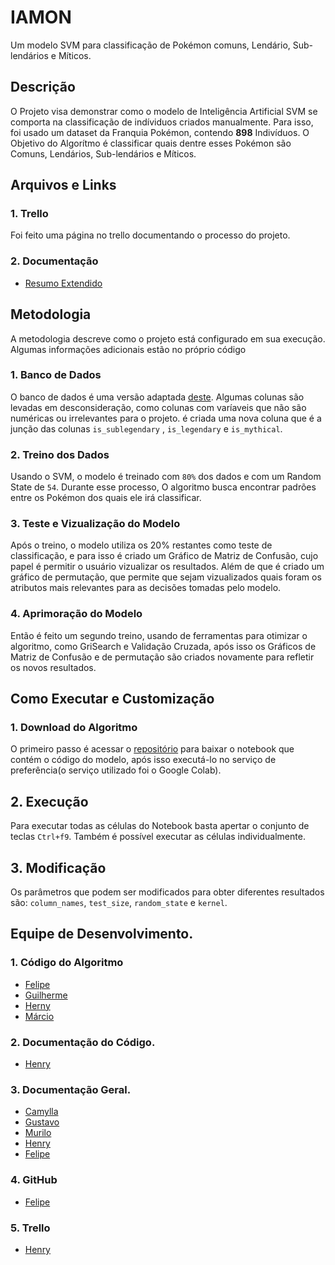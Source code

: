 # IAMON
Um modelo SVM para classificação de Pokémon comuns, Lendário, Sub-lendários e Míticos.

## Descrição 
O Projeto visa demonstrar como o modelo de Inteligência Artificial SVM se comporta na classificação de 
indíviduos criados manualmente. Para isso, foi usado um dataset da Franquia Pokémon, contendo **898** Indivíduos. O Objetivo do Algorítmo é classificar quais dentre esses Pokémon são Comuns, Lendários, Sub-lendários e Míticos.

## Arquivos e Links

### 1. Trello
Foi feito uma página no trello documentando o processo do projeto.

### 2. Documentação
- [Resumo Extendido]()


## Metodologia
A metodologia descreve como o projeto está configurado em sua execução. Algumas informações adicionais estão no próprio código

### 1. Banco de Dados
O banco de dados é uma versão adaptada [deste](https://www.kaggle.com/datasets/cristobalmitchell/pokedex).
Algumas colunas são levadas em desconsideração, como colunas com varíaveis que não são numéricas ou irrelevantes para o projeto.
é criada uma nova coluna que é a junção das colunas `is_sublegendary` , `is_legendary` e `is_mythical`.

### 2. Treino dos Dados
Usando o SVM, o modelo é treinado com `80%` dos dados e com um Random State de `54`. Durante esse processo, O algoritmo busca encontrar padrões entre os Pokémon dos quais ele irá classificar.

### 3. Teste e Vizualização do Modelo
Após o treino, o modelo utiliza os 20% restantes como teste de classificação, e para isso é criado um Gráfico de Matriz de Confusão, cujo papel é permitir o usuário vizualizar os resultados. Além de que é criado um gráfico de permutação, que permite que sejam vizualizados quais foram os atributos mais relevantes para as decisões tomadas pelo modelo.

### 4. Aprimoração do Modelo
Então é feito um segundo treino, usando de ferramentas para otimizar o algoritmo, como GriSearch e Validação Cruzada, após isso os Gráficos de Matriz de Confusão e de permutação são criados novamente para refletir os novos resultados.

##  Como Executar e Customização

### 1. Download do Algoritmo
O primeiro passo é acessar o [repositório](https://github.com/Felipe-Gomes-Amorim/Pokedex/tree/main) para baixar o notebook que contém o código do modelo, após isso executá-lo no serviço de preferência(o serviço utilizado foi o Google Colab).

## 2. Execução
Para executar todas as células do Notebook basta apertar o conjunto de teclas `Ctrl+f9`. Também é possível executar as células individualmente.

## 3. Modificação
Os parâmetros que podem ser modificados para obter diferentes resultados são: `column_names`, `test_size`, `random_state` e `kernel`.

## Equipe de Desenvolvimento.

### 1. Código do Algoritmo
- [Felipe](https://github.com/Felipe-Gomes-Amorim)
- [Guilherme]()
- [Herny](https://github.com/HenryGeraldes)
- [Márcio]()
### 2. Documentação do Código.
- [Henry](https://github.com/HenryGeraldes)

### 3. Documentação Geral.
- [Camylla]()
- [Gustavo]()
- [Murilo]()
- [Henry](https://github.com/HenryGeraldes)
- [Felipe](https://github.com/Felipe-Gomes-Amorim)

### 4. GitHub
- [Felipe](https://github.com/Felipe-Gomes-Amorim)

### 5. Trello
- [Henry](https://github.com/HenryGeraldes)
